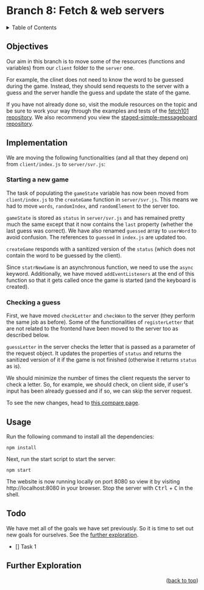 <div id="top"></div>

<!-- BRANCH TITLE -->

# Branch 8: Fetch & web servers

<!-- TABLE OF CONTENTS -->
<details>
  <summary>Table of Contents</summary>
  <ol>
    <li><a href="#objectives">Objectives</a></li>
    <li><a href="#implementation">Implementation</a>
    <li><a href="#usage">Usage</a></li>
    <li><a href="#todo">Todo</a></li>
    <li><a href="#further-exploration">Further Exploration</a></li>
  </ol>
</details>

## Objectives

Our aim in this branch is to move some of the resources (functions and variables) from our `client` folder to the `server` one.

For example, the clinet does not need to know the word to be guessed during the game.
Instead, they should send requests to the server with a guess and the server handle the guess and update the state of the game.

If you have not already done so, visit the module resources on the topic and be sure to work your way through the examples and tests of the [fetch101 repository](https://github.com/portsoc/fetch101).
We also recommend you view the [staged-simple-messageboard](https://github.com/portsoc/staged-simple-message-board)[ repository](https://github.com/portsoc/staged-simple-message-board).

## Implementation

We are moving the following functionalities (and all that they depend on) from `client/index.js` to `server/svr.js`:

### Starting a new game

The task of populating the `gameState` variable has now been moved from `client/index.js` to the `createGame` function in `server/svr.js`.
This means we had to move `words`, `randomIndex`, and `randomElement` to the server too.

`gameState` is stored as `status` in `server/svr.js` and has remained pretty much the same except that it now contains the `last` property (whether the last guess was correct).
We have also renamed `guessed` array to `userWord` to avoid confusion.
The references to `guessed` in `index.js` are updated too.

`createGame` responds with a sanitized version of the `status` (which does not contain the word to be guessed by the client).

Since `statrNewGame` is an asynchronous function, we need to use the `async` keyword.
Additionally, we have moved `addEventListeners` at the end of this function so that it gets called once the game is started (and the keyboard is created).

### Checking a guess

First, we have moved `checkLetter` and `checkWon` to the server (they perform the same job as before).
Some of the functionalities of `registerLetter` that are not related to the frontend have been moved to the server too as described below.

`guessLetter` in the server checks the letter that is passed as a parameter of the request object.
It updates the properties of `status` and returns the sanitized version of it if the game is not finished (otherwise it returns `status` as is).

We should minimize the number of times the client requests the server to check a letter.
So, for example, we should check, on client side, if user's input has been already guessed and if so, we can skip the server request.

To see the new changes, head to [this compare page](https://github.com/portsoc/hangman-in-branches/compare/7...8?diff=split).

## Usage

Run the following command to install all the dependencies:

```
npm install
```

Next, run the start script to start the server:

```
npm start
```

The website is now running locally on port 8080 so view it by visiting http://localhost:8080 in your browser.
Stop the server with <kbd>Ctrl</kbd> + <kbd>C</kbd> in the shell.

## Todo

We have met all of the goals we have set previously.
So it is time to set out new goals for ourselves.
See the <a href="#further-exploration">further exploration</a>.

- [] Task 1

## Further Exploration

<p align="right">(<a href="#top">back to top</a>)</p>
